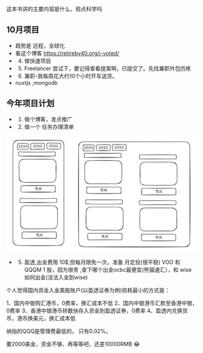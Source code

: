  这本书讲的主要内容是什么，观点科学吗

## 10月项目 

- 趋势是  远程，全球化
- 看这个博客  https://retireby40.org/i-voted/
- 4. 做快速项目 
- 5. Freelancer 尝试下，要记得查看提案啊，已提交了。先找兼职外包历练
- 6. 兼职-我每周花大约10个小时开车送货。
- nuxtjs ,mongodb

## 今年项目计划

- 1. 做个博客，发点推广
- 2. 做一个 任务办理清单

![](images/2024-10-26-13-51-36.png)


- 5.  盈透,出金费用 10$,但每月限免一次，准备 月定投(很平稳) VOO 和 QQQM  1 股，因为很贵 ,查下哪个出金ocbc最便宜(熊猫速汇），和 wise 如何出金(没法入金到wise)

个人觉得国内资金入金美股账户(以盈透证券为例)损耗最小的方式是：

1、国内中银购汇港币，0费率，换汇成本不低
2、国内中银港币汇款至香港中银，0费率
3、香港中银港币转数快存入资金到盈透证券，0费率
4、盈透内兑换货币，港币换美元，换汇成本低

纳指的QQQ是管理费最低的，
只有0.02%。

要2000美金，资金不够，再等等吧，还差10000RMB  😂